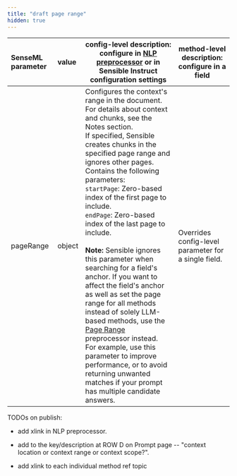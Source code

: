 ```yaml
---
title: "draft page range"
hidden: true
---
```


| SenseML parameter | value  | config-level description:<br/>configure in [NLP preprocessor](doc:nlp) or in Sensible Instruct configuration settings | method-level description:<br/>configure in a field   |
| :---------------- | :----- | ------------------------------------------------------------ | ---------------------------------------------------- |
| pageRange         | object | Configures the context's range in the document. For details about context and chunks, see the Notes section.<br/>If specified, Sensible creates chunks in the specified page range and ignores other pages.<br/>Contains the following parameters: <br/>`startPage`:  Zero-based index of the first page to include. <br/>`endPage`: Zero-based index of the last page to include.<br/><br/>**Note:** Sensible ignores this parameter when searching for a field's anchor. If you want to affect the field's anchor as well as set the page range for all methods instead of solely LLM-based methods, use the [Page Range](doc:page-range) preprocessor instead.<br/>For example, use this parameter to improve performance, or to avoid returning unwanted matches if your prompt has multiple candidate answers.<br/> | Overrides config-level parameter for a single field. |

TODOs on publish:

- add xlink in NLP preprocessor.

- add to the key/description at ROW D on Prompt page -- "context location or context range or context scope?".

- add xlink to each individual method ref topic

  